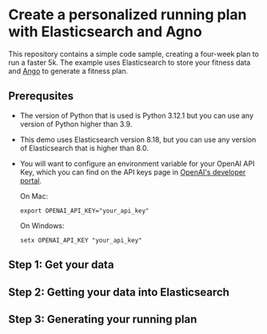 # Create a personalized running plan with Elasticsearch and Agno

This repository contains a simple code sample, creating a four-week plan to run a faster 5k. The example uses Elasticsearch to store your fitness data and [Ango](https://github.com/agno-agi/agno) to generate a fitness plan.  

## Prerequsites

- The version of Python that is used is Python 3.12.1 but you can use any version of Python higher than 3.9.
- This demo uses Elasticsearch version 8.18, but you can use any version of Elasticsearch that is higher than 8.0.
- You will want to configure an environment variable for your OpenAI API Key, which you can find on the API keys page in [OpenAI's developer portal](https://platform.openai.com/api-keys).

    On Mac: 

    ```
    export OPENAI_API_KEY="your_api_key"
    ```

    
    On Windows:

    ```
    setx OPENAI_API_KEY "your_api_key"
    ```



## Step 1: Get your data

## Step 2: Getting your data into Elasticsearch

## Step 3: Generating your running plan

